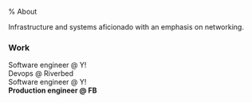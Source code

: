 % About

Infrastructure and systems aficionado with an emphasis on networking.

### Work

Software engineer @ Y!  
Devops @ Riverbed  
Software engineer @ Y!  
**Production engineer @ FB**  
